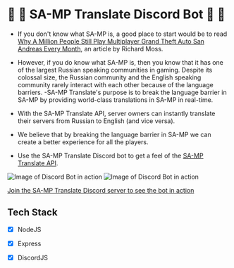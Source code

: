 # 🚀 🎉 SA-MP Translate Discord Bot 🚀 🎉

- If you don't know what SA-MP is, a good place to start would be to read [Why A Million People Still Play Multiplayer Grand Theft Auto San Andreas Every Month](https://www.rockpapershotgun.com/2016/09/15/why-a-million-people-still-play-multiplayer-grand-theft-auto-san-andreas-every-month/ "Article"), an article by Richard Moss.

- However, if you do know what SA-MP is, then you know that it has one of the largest Russian speaking communities in gaming. Despite its colossal size, the Russian community and the English speaking community rarely interact with each other because of the language barriers.
-SA-MP Translate's purpose is to break the language barrier in SA-MP by providing world-class translations in SA-MP in real-time.
- With the SA-MP Translate API, server owners can instantly translate their servers from Russian to English (and vice versa).
- We believe that by breaking the language barrier in SA-MP we can create a better experience for all the players.

 
- Use the SA-MP Translate Discord bot to get a feel of the [SA-MP Translate API](https://www.sa-mp-translate.com).

![Image of Discord Bot in action](https://imgur.com/XGbfs8j.png)
![Image of Discord Bot in action](https://www.sa-mp.com/images/logo.gif)



[Join the SA-MP Translate Discord server to see the bot in action](https://discord.gg/dBt4zjqT)

## Tech Stack
- [x] NodeJS
- [x] Express
- [x] DiscordJS



